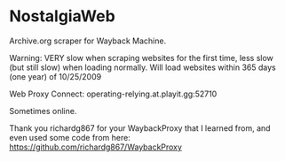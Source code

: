 # NostalgiaWeb
Archive.org scraper for Wayback Machine.

Warning: VERY slow when scraping websites for the first time, less slow (but still slow) when loading normally.
Will load websites within 365 days (one year) of 10/25/2009

Web Proxy Connect: operating-relying.at.playit.gg:52710

Sometimes online.


Thank you richardg867 for your WaybackProxy that I learned from, and even used some code from here: https://github.com/richardg867/WaybackProxy
